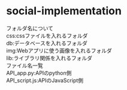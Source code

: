 # social-implementation
フォルダ名について<br>  css:cssファイルを入れるフォルダ<br>  db:データベースを入れるフォルダ<br>  img:Webアプリに使う画像を入れるフォルダ<br>  lib:ライブラリ関係を入れるフォルダ<br>ファイル名一覧<br>  API_app.py:APIのpython側<br>  API_script.js:APIのJavaScript側
